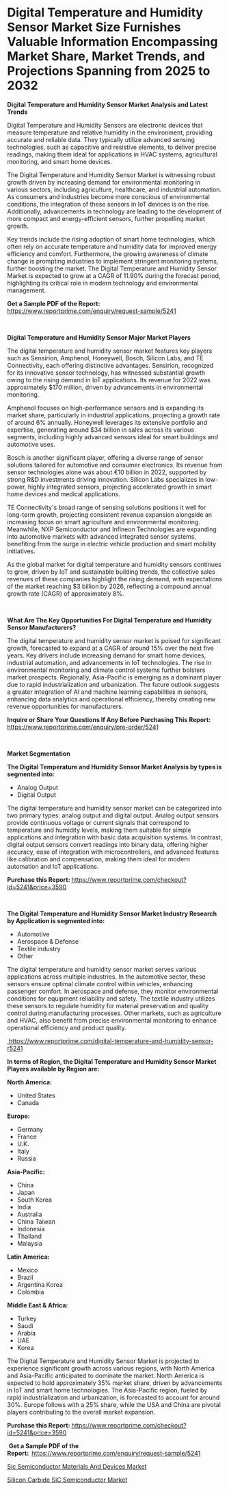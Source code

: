 <p><h1>Digital Temperature and Humidity Sensor Market Size Furnishes Valuable Information Encompassing Market Share, Market Trends, and Projections Spanning from 2025 to 2032</h1></p><p><strong>Digital Temperature and Humidity Sensor Market Analysis and Latest Trends</strong></p>
<p><p>Digital Temperature and Humidity Sensors are electronic devices that measure temperature and relative humidity in the environment, providing accurate and reliable data. They typically utilize advanced sensing technologies, such as capacitive and resistive elements, to deliver precise readings, making them ideal for applications in HVAC systems, agricultural monitoring, and smart home devices.</p><p>The Digital Temperature and Humidity Sensor Market is witnessing robust growth driven by increasing demand for environmental monitoring in various sectors, including agriculture, healthcare, and industrial automation. As consumers and industries become more conscious of environmental conditions, the integration of these sensors in IoT devices is on the rise. Additionally, advancements in technology are leading to the development of more compact and energy-efficient sensors, further propelling market growth.</p><p>Key trends include the rising adoption of smart home technologies, which often rely on accurate temperature and humidity data for improved energy efficiency and comfort. Furthermore, the growing awareness of climate change is prompting industries to implement stringent monitoring systems, further boosting the market. The Digital Temperature and Humidity Sensor Market is expected to grow at a CAGR of 11.90% during the forecast period, highlighting its critical role in modern technology and environmental management.</p></p>
<p><strong>Get a Sample PDF of the Report:&nbsp;</strong> <a href="https://www.reportprime.com/enquiry/request-sample/5241?utm_campaign=1197&utm_medium=2&utm_source=Github&utm_content=ia&utm_term=19032025&utm_id=digital-temperature-and-humidity-sensor">https://www.reportprime.com/enquiry/request-sample/5241</a></p>
<p>&nbsp;</p>
<p><strong>Digital Temperature and Humidity Sensor Major Market Players</strong></p>
<p><p>The digital temperature and humidity sensor market features key players such as Sensirion, Amphenol, Honeywell, Bosch, Silicon Labs, and TE Connectivity, each offering distinctive advantages. Sensirion, recognized for its innovative sensor technology, has witnessed substantial growth owing to the rising demand in IoT applications. Its revenue for 2022 was approximately $170 million, driven by advancements in environmental monitoring.</p><p>Amphenol focuses on high-performance sensors and is expanding its market share, particularly in industrial applications, projecting a growth rate of around 6% annually. Honeywell leverages its extensive portfolio and expertise, generating around $34 billion in sales across its various segments, including highly advanced sensors ideal for smart buildings and automotive uses.</p><p>Bosch is another significant player, offering a diverse range of sensor solutions tailored for automotive and consumer electronics. Its revenue from sensor technologies alone was about €10 billion in 2022, supported by strong R&D investments driving innovation. Silicon Labs specializes in low-power, highly integrated sensors, projecting accelerated growth in smart home devices and medical applications.</p><p>TE Connectivity's broad range of sensing solutions positions it well for long-term growth, projecting consistent revenue expansion alongside an increasing focus on smart agriculture and environmental monitoring. Meanwhile, NXP Semiconductor and Infineon Technologies are expanding into automotive markets with advanced integrated sensor systems, benefiting from the surge in electric vehicle production and smart mobility initiatives.</p><p>As the global market for digital temperature and humidity sensors continues to grow, driven by IoT and sustainable building trends, the collective sales revenues of these companies highlight the rising demand, with expectations of the market reaching $3 billion by 2026, reflecting a compound annual growth rate (CAGR) of approximately 8%.</p></p>
<p>&nbsp;</p>
<p><strong>What Are The Key Opportunities For Digital Temperature and Humidity Sensor Manufacturers?</strong></p>
<p><p>The digital temperature and humidity sensor market is poised for significant growth, forecasted to expand at a CAGR of around 15% over the next five years. Key drivers include increasing demand for smart home devices, industrial automation, and advancements in IoT technologies. The rise in environmental monitoring and climate control systems further bolsters market prospects. Regionally, Asia-Pacific is emerging as a dominant player due to rapid industrialization and urbanization. The future outlook suggests a greater integration of AI and machine learning capabilities in sensors, enhancing data analytics and operational efficiency, thereby creating new revenue opportunities for manufacturers.</p></p>
<p><strong>Inquire or Share Your Questions If Any Before Purchasing This Report:</strong> <a href="https://www.reportprime.com/enquiry/pre-order/5241?utm_campaign=1197&utm_medium=2&utm_source=Github&utm_content=ia&utm_term=19032025&utm_id=digital-temperature-and-humidity-sensor">https://www.reportprime.com/enquiry/pre-order/5241</a></p>
<p>&nbsp;</p>
<p><strong>Market Segmentation</strong></p>
<p><strong>The Digital Temperature and Humidity Sensor Market Analysis by types is segmented into:</strong></p>
<p><ul><li>Analog Output</li><li>Digital Output</li></ul></p>
<p><p>The digital temperature and humidity sensor market can be categorized into two primary types: analog output and digital output. Analog output sensors provide continuous voltage or current signals that correspond to temperature and humidity levels, making them suitable for simple applications and integration with basic data acquisition systems. In contrast, digital output sensors convert readings into binary data, offering higher accuracy, ease of integration with microcontrollers, and advanced features like calibration and compensation, making them ideal for modern automation and IoT applications.</p></p>
<p><strong>Purchase this Report:&nbsp;</strong><a href="https://www.reportprime.com/checkout?id=5241&price=3590&utm_campaign=1197&utm_medium=2&utm_source=Github&utm_content=ia&utm_term=19032025&utm_id=digital-temperature-and-humidity-sensor">https://www.reportprime.com/checkout?id=5241&price=3590</a></p>
<p>&nbsp;</p>
<p><strong>The Digital Temperature and Humidity Sensor Market Industry Research by Application is segmented into:</strong></p>
<p><ul><li>Automotive</li><li>Aerospace & Defense</li><li>Textile industry</li><li>Other</li></ul></p>
<p><p>The digital temperature and humidity sensor market serves various applications across multiple industries. In the automotive sector, these sensors ensure optimal climate control within vehicles, enhancing passenger comfort. In aerospace and defense, they monitor environmental conditions for equipment reliability and safety. The textile industry utilizes these sensors to regulate humidity for material preservation and quality control during manufacturing processes. Other markets, such as agriculture and HVAC, also benefit from precise environmental monitoring to enhance operational efficiency and product quality.</p></p>
<p><a href="https://www.reportprime.com/digital-temperature-and-humidity-sensor-r5241?utm_campaign=1197&utm_medium=2&utm_source=Github&utm_content=ia&utm_term=19032025&utm_id=digital-temperature-and-humidity-sensor">&nbsp;https://www.reportprime.com/digital-temperature-and-humidity-sensor-r5241</a></p>
<p><strong>In terms of Region, the Digital Temperature and Humidity Sensor Market Players available by Region are:</strong></p>
<p>
    <p> <strong> North America: </strong>
        <ul>
            <li>United States</li>
            <li>Canada</li>
        </ul>
        </p> 
    <p> <strong> Europe: </strong>
        <ul>
            <li>Germany</li>
            <li>France</li>
            <li>U.K.</li>
            <li>Italy</li>
            <li>Russia</li>
        </ul>
        </p> 
    <p> <strong> Asia-Pacific: </strong>
        <ul>
            <li>China</li>
            <li>Japan</li>
            <li>South Korea</li>
            <li>India</li>
            <li>Australia</li>
            <li>China Taiwan</li>
            <li>Indonesia</li>
            <li>Thailand</li>
            <li>Malaysia</li>
        </ul>
        </p> 
    <p> <strong> Latin America: </strong>
        <ul>
            <li>Mexico</li>
            <li>Brazil</li>
            <li>Argentina Korea</li>
            <li>Colombia</li>
        </ul>
        </p> 
    <p> <strong> Middle East & Africa: </strong>
        <ul>
            <li>Turkey</li>
            <li>Saudi</li>
            <li>Arabia</li>
            <li>UAE</li>
            <li>Korea</li>
        </ul>
    </p>
    </p>
<p><p>The Digital Temperature and Humidity Sensor Market is projected to experience significant growth across various regions, with North America and Asia-Pacific anticipated to dominate the market. North America is expected to hold approximately 35% market share, driven by advancements in IoT and smart home technologies. The Asia-Pacific region, fueled by rapid industrialization and urbanization, is forecasted to account for around 30%. Europe follows with a 25% share, while the USA and China are pivotal players contributing to the overall market expansion.</p></p>
<p><strong>Purchase this Report: </strong><a href="https://www.reportprime.com/checkout?id=5241&price=3590&utm_campaign=1197&utm_medium=2&utm_source=Github&utm_content=ia&utm_term=19032025&utm_id=digital-temperature-and-humidity-sensor">https://www.reportprime.com/checkout?id=5241&price=3590</a></p>
<p>&nbsp;<strong>Get a Sample PDF of the Report:&nbsp;&nbsp;</strong><a href="https://www.reportprime.com/enquiry/request-sample/5241?utm_campaign=1197&utm_medium=2&utm_source=Github&utm_content=ia&utm_term=19032025&utm_id=digital-temperature-and-humidity-sensor">https://www.reportprime.com/enquiry/request-sample/5241</a></p>
<p><strong></strong></p>
<p><p><a href="https://github.com/BrandonBrown3773/Market-Research-Report-List-1/blob/main/sic-semiconductor-materials-and-devices-market.md?utm_campaign=1197&utm_medium=2&utm_source=Github&utm_content=ia&utm_term=19032025&utm_id=digital-temperature-and-humidity-sensor">Sic Semiconductor Materials And Devices Market</a></p><p><a href="https://github.com/prosalinda88/Market-Research-Report-List-7/blob/main/silicon-carbide-sic-semiconductor-market.md?utm_campaign=1197&utm_medium=2&utm_source=Github&utm_content=ia&utm_term=19032025&utm_id=digital-temperature-and-humidity-sensor">Silicon Carbide SiC Semiconductor Market</a></p></p>